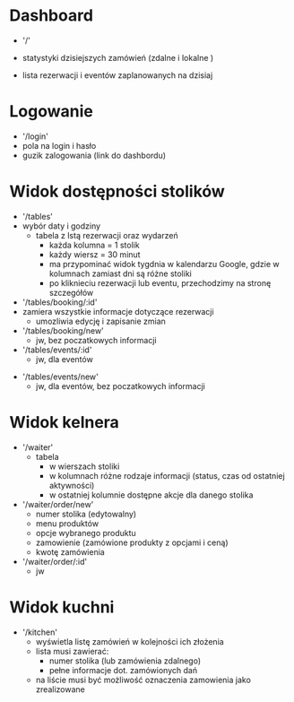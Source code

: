 # Dashboard 

- '/'

- statystyki dzisiejszych zamówień (zdalne i lokalne )
- lista rezerwacji i eventów zaplanowanych na dzisiaj 

# Logowanie 

- '/login'
- pola na login i hasło 
- guzik zalogowania (link do dashbordu)

# Widok dostępności stolików 

- '/tables'
- wybór daty i godziny
    - tabela z lstą rezerwacji oraz wydarzeń
        - każda kolumna = 1 stolik
        - każdy wiersz = 30 minut
        - ma przypominać widok tygdnia w kalendarzu Google, gdzie w kolumnach zamiast dni są różne stoliki
        - po kliknieciu rezerwacji lub eventu, przechodzimy na stronę szczegółów
- '/tables/booking/:id'
- zamiera wszystkie informacje dotyczące rezerwacji 
    - umozliwia edycję i zapisanie zmian
- '/tables/booking/new'
    - jw, bez poczatkowych informacji
- '/tables/events/:id'
    - jw, dla eventów
* '/tables/events/new'
    - jw, dla eventów, bez poczatkowych informacji


# Widok kelnera

- '/waiter'
    - tabela
      - w wierszach stoliki
      - w kolumnach różne rodzaje informacji (status, czas od ostatniej aktywności)
      - w ostatniej kolumnie dostępne akcje dla danego stolika
- '/waiter/order/new'
    - numer stolika (edytowalny)
    - menu produktów
    - opcje wybranego produktu
    - zamowienie (zamówione produkty z opcjami i ceną)
    - kwotę zamówienia
- '/waiter/order/:id'
    - jw

# Widok kuchni 

- '/kitchen'
    - wyświetla listę zamówień w kolejności ich złożenia
    - lista musi zawierać:
      - numer stolika (lub zamówienia zdalnego)
      - pełne informacje dot. zamówionych dań
    - na liście musi być możliwość oznaczenia zamowienia jako zrealizowane
